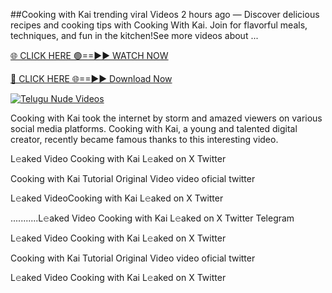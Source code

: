 ##Cooking with Kai trending viral Videos
2 hours ago — Discover delicious recipes and cooking tips with Cooking With Kai. Join for flavorful meals, techniques, and fun in the kitchen!See more videos about ...

[🌐 CLICK HERE 🟢==►► WATCH NOW](https://viralvideo2k25.blogspot.com/2025/02/xxx-videos-viral-git-hub.html)

[🔴 CLICK HERE 🌐==►► Download Now](https://viralvideo2k25.blogspot.com/2025/02/xxx-videos-viral-git-hub.html)

[![Telugu Nude Videos](https://i.imgur.com/dJHk4Zq.gif)](https://viralvideo2k25.blogspot.com/2025/02/xxx-videos-viral-git-hub.html)

Cooking with Kai took the internet by storm and amazed viewers on various social media platforms. Cooking with Kai, a young and talented digital creator, recently became famous thanks to this interesting video.

L𝚎aked Video Cooking with Kai L𝚎aked on X Twitter

Cooking with Kai Tutorial Original Video video oficial twitter

L𝚎aked VideoCooking with Kai L𝚎aked on X Twitter

...........L𝚎aked Video Cooking with Kai L𝚎aked on X Twitter Telegram

L𝚎aked Video Cooking with Kai L𝚎aked on X Twitter

Cooking with Kai Tutorial Original Video video oficial twitter

L𝚎aked Video Cooking with Kai L𝚎aked on X Twitter
